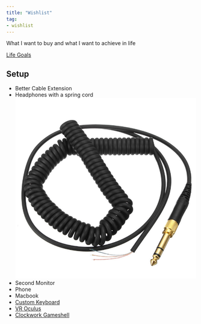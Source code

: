 ```yaml
---
title: "Wishlist"
tag:
- wishlist
---
```


What I want to buy and what I want to achieve in life

[Life Goals](Goals.md)

## Setup
- Better Cable Extension
- Headphones with a spring cord
![Spring Wire](/content/images/springwire.jpg)
- Second Monitor
-  Phone
-  Macbook
-  [Custom Keyboard](custom%20keyboard.md)
-  [VR Oculus](https://store.facebook.com/quest/)
-  [Clockwork Gameshell](https://www.clockworkpi.com/gameshell)
